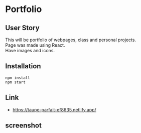 # Portfolio

## User Story
This will be portfolio of webpages, class and personal projects.\
Page was made using React.\
Have images and icons.


## Installation
```
npm install
npm start

```

## Link 

- https://taupe-parfait-ef8635.netlify.app/


## screenshot
